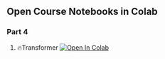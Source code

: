 ## Open Course Notebooks in Colab
### Part 4
1. 🔥Transformer [![Open In Colab](https://colab.research.google.com/assets/colab-badge.svg)](https://colab.research.google.com/github/TA-aiacademy/course_3.0/blob/v2-5_nlp/09_v2-5_NLP/Part4/Transformer.ipynb)